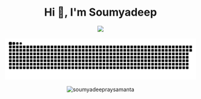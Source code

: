 <h1 align="center">Hi 👋, I'm Soumyadeep</h1>

<!-- Stats -->
<div align="center">
  <img src="https://github-readme-streak-stats.herokuapp.com/?user=soumyadeepraysamanta&theme=aura&hide_border=true" width="50%" />
</div>


![snake gif](https://github.com/SoumyadeepRaySamanta/SoumyadeepRaySamanta/blob/output/github-snake-dark.svg)

<p align="center"> <img src="https://komarev.com/ghpvc/?username=soumyadeepraysamanta&label=Profile%20views&color=0e75b6&style=flat" alt="soumyadeepraysamanta" /> </p>
